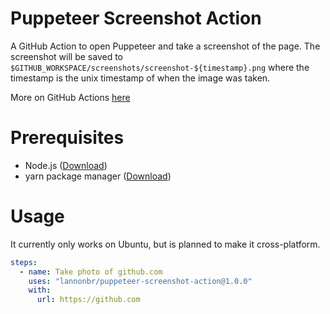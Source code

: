 # Puppeteer Screenshot Action

A GitHub Action to open Puppeteer and take a screenshot of the page. The screenshot will be saved to `$GITHUB_WORKSPACE/screenshots/screenshot-${timestamp}.png` where the timestamp is the unix timestamp of when the image was taken.

More on GitHub Actions [here](https://github.com/features/actions)

# Prerequisites

- Node.js ([Download](https://nodejs.org/en/download/))
- yarn package manager ([Download](https://yarnpkg.com/lang/en/docs/install))

# Usage

It currently only works on Ubuntu, but is planned to make it cross-platform.

```yaml
steps:
  - name: Take photo of github.com
    uses: "lannonbr/puppeteer-screenshot-action@1.0.0"
    with:
      url: https://github.com
```